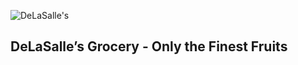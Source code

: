 ![DeLaSalle's](https://home.manhattan.edu/~marc.waldman/images/dls.png)

## DeLaSalle’s Grocery - Only the Finest Fruits

